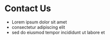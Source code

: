 # Contact Us

- Lorem ipsum dolor sit amet
- consectetur adipiscing elit
- sed do eiusmod tempor incididunt ut labore et
